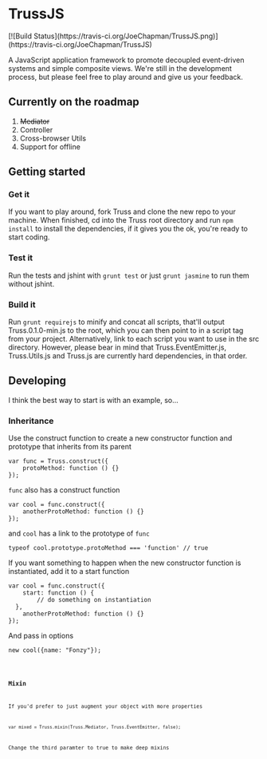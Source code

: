 <h1>TrussJS</h1> [![Build Status](https://travis-ci.org/JoeChapman/TrussJS.png)](https://travis-ci.org/JoeChapman/TrussJS)

<p>A JavaScript application framework to promote decoupled event-driven systems and simple composite views. We're still in the development process, but please feel free to play around and give us your feedback.</p>

<h2>Currently on the roadmap</h2>

<ol>
	<li><del>Mediator</del></li>
	<li>Controller</li>
	<li>Cross-browser Utils</li>
	<li>Support for offline</li>
</ol>

<h2>Getting started</h2>

<h3>Get it</h3>
<p>If you want to play around, fork Truss and clone the new repo to your machine. When finished, cd into the Truss root directory and run <code>npm install</code> to install the dependencies, if it gives you the ok, you're ready to start coding.</p>

<h3>Test it</h3>
<p>Run the tests and jshint with <code>grunt test</code> or just <code>grunt jasmine</code> to run them without jshint.</p>

<h3>Build it</h3>
<p>Run <code>grunt requirejs</code> to minify and concat all scripts, that'll output Truss.0.1.0-min.js to the root, which you can then point to in a script tag from your project. Alternatively, link to each script you want to use in the src directory. However, please bear in mind that Truss.EventEmitter.js, Truss.Utils.js and Truss.js are currently hard dependencies, in that order.</p>

<h2>Developing</h2>
<p>I think the best way to start is with an example, so...</p>

<h3>Inheritance</h3>
<p>Use the construct function to create a new constructor function and prototype that inherits from its parent</p>
<pre>
<code>var func = Truss.construct({
	protoMethod: function () {}
});</code>
</pre>
<p><code>func</code> also has a construct function</p>
<pre>
<code>var cool = func.construct({
	anotherProtoMethod: function () {}
});</code>
</pre>
<p> and <code>cool</code> has a link to the prototype of <code>func</code></p>
<pre>
<code>typeof cool.prototype.protoMethod === 'function' // true</code>
</pre>
<p>If you want something to happen when the new constructor function is instantiated, add it to a start function</p>
<pre>
<code>var cool = func.construct({
	start: function () {
		// do something on instantiation
  },
	anotherProtoMethod: function () {}
});</code>
</pre>
<p>And pass in options</p>
<pre><code>new cool({name: "Fonzy"});<code></pre>

<h3>Mixin</h3>
<p>If you'd prefer to just augment your object with more properties</p>
<pre>
<code>var mixed = Truss.mixin(Truss.Mediator, Truss.EventEmitter, false);</code>
</pre>
<p>Change the third paramter to true to make deep mixins</p>






